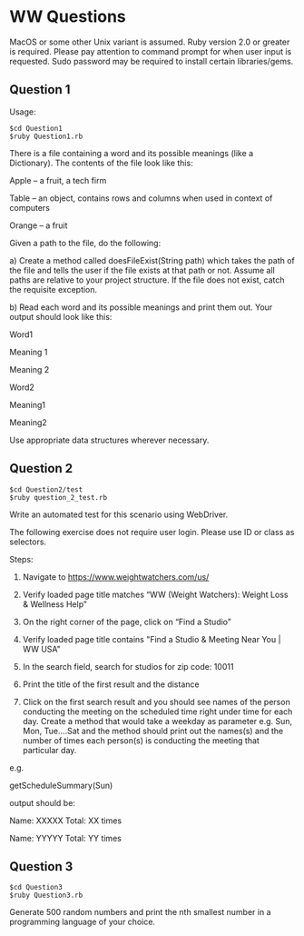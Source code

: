 WW Questions
======
MacOS or some other Unix variant is assumed. Ruby version 2.0 or greater is required.
Please pay attention to command prompt for when user input is requested. Sudo password
may be required to install certain libraries/gems. 

Question 1
------
Usage:
```
$cd Question1
$ruby Question1.rb
```
There is a file containing a word and its possible meanings (like a Dictionary). The contents of the file look like this:


Apple – a fruit, a tech firm

Table – an object, contains rows and columns when used in context of computers

Orange – a fruit


Given a path to the file, do the following:

 
a)    Create a method called doesFileExist(String path) which takes the path of the file and tells the user if the file exists at that path or not. Assume all paths are relative to your project structure. If the file does not exist, catch the requisite exception.

b)    Read each word and its possible meanings and print them out. Your output should look like this:

Word1

Meaning 1

Meaning 2

Word2

Meaning1

Meaning2

Use appropriate data structures wherever necessary.


Question 2
------
```
$cd Question2/test
$ruby question_2_test.rb
```
Write an automated test for this scenario using WebDriver.

The following exercise does not require user login. Please use ID or class as selectors.
 
Steps:

1. Navigate to https://www.weightwatchers.com/us/

2. Verify loaded page title matches “WW (Weight Watchers): Weight Loss & Wellness Help”

3. On the right corner of the page, click on “Find a Studio”

4. Verify loaded page title contains "Find a Studio & Meeting Near You | WW USA"

5. In the search field, search for studios for zip code: 10011

6. Print the title of the first result and the distance

7. Click on the first search result and you should see names of the person conducting the meeting on the scheduled time right under time for each day. Create a method that would take a weekday as parameter e.g. Sun, Mon, Tue....Sat and the method should print out the names(s) and the number of times each person(s) is conducting the meeting that particular day.

e.g.

getScheduleSummary(Sun)

output should be:

Name: XXXXX Total: XX times

Name: YYYYY Total: YY times


Question 3
------
```
$cd Question3
$ruby Question3.rb
```
Generate 500 random numbers and print the nth smallest number in a programming language of your choice.
